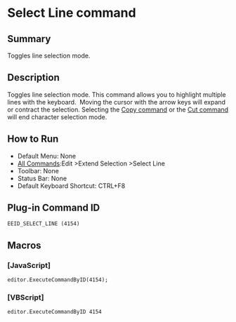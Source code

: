 # Select Line command

## Summary

Toggles line selection mode.

## Description

Toggles line selection mode. This command allows you to highlight multiple
lines with the keyboard.  Moving the cursor with the arrow keys will
expand or contract the selection. Selecting the
[Copy command](edit_copy) or the
[Cut command](edit_cut) will end character selection
mode.

## How to Run

- Default Menu: None
- [All Commands](../tools/all_commands):Edit \>Extend Selection
\>Select Line
- Toolbar: None
- Status Bar: None
- Default Keyboard Shortcut: CTRL+F8

## Plug-in Command ID

```
EEID_SELECT_LINE (4154)```

## Macros

### \[JavaScript\]

```
editor.ExecuteCommandByID(4154);
```

### \[VBScript\]

```
editor.ExecuteCommandByID 4154
```
